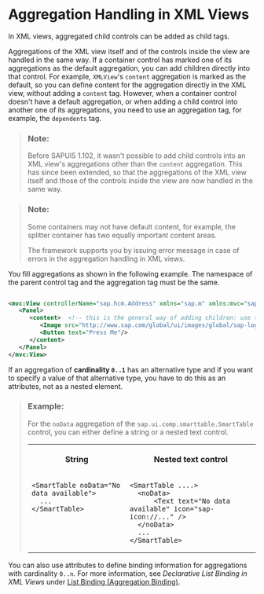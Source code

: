 <!-- loio19eabf5b13214f27b929b9473df3195b -->

# Aggregation Handling in XML Views

In XML views, aggregated child controls can be added as child tags.



Aggregations of the XML view itself and of the controls inside the view are handled in the same way. If a container control has marked one of its aggregations as the default aggregation, you can add children directly into that control. For example, `XMLView`'s `content` aggregation is marked as the default, so you can define content for the aggregation directly in the XML view, without adding a `content` tag. However, when a container control doesn't have a default aggregation, or when adding a child control into another one of its aggregations, you need to use an aggregation tag, for example, the `dependents` tag.

> ### Note:  
> Before SAPUI5 1.102, it wasn't possible to add child controls into an XML view's aggregations other than the `content` aggregation. This has since been extended, so that the aggregations of the XML view itself and those of the controls inside the view are now handled in the same way.

> ### Note:  
> Some containers may not have default content, for example, the splitter container has two equally important content areas.
> 
> The framework supports you by issuing error message in case of errors in the aggregation handling in XML views.

You fill aggregations as shown in the following example. The namespace of the parent control tag and the aggregation tag must be the same.

```xml

<mvc:View controllerName="sap.hcm.Address" xmlns="sap.m" xmlns:mvc="sap.ui.core.mvc">
   <Panel>
      <content>  <!-- this is the general way of adding children: use the aggregation name -->
         <Image src="http://www.sap.com/global/ui/images/global/sap-logo.png"/>
         <Button text="Press Me"/>
      </content>
   </Panel>
</mvc:View>
```

If an aggregation of **cardinality `0..1`** has an alternative type and if you want to specify a value of that alternative type, you have to do this as an attributes, not as a nested element.

> ### Example:  
> For the `noData` aggregation of the `sap.ui.comp.smarttable.SmartTable` control, you can either define a string or a nested text control.
> 
> 
> <table>
> <tr>
> <th valign="top">
> 
> String
> 
> </th>
> <th valign="top">
> 
> Nested text control
> 
> </th>
> </tr>
> <tr>
> <td valign="top">
> 
> ```
> <SmartTable noData="No data available">
> 	...
> </SmartTable>
> 
> ```
> 
> 
> 
> </td>
> <td valign="top">
> 
> ```
> <SmartTable ....>
> 	<noData>
> 		<Text text="No data available" icon="sap-icon://..." />
> 	</noData>
> 	...
> </SmartTable>
> 
> ```
> 
> 
> 
> </td>
> </tr>
> </table>

You can also use attributes to define binding information for aggregations with cardinality `0..n`. For more information, see *Declarative List Binding in XML Views* under [List Binding \(Aggregation Binding\)](list-binding-aggregation-binding-91f0577.md).

